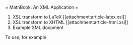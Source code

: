 = MathBook: An XML Application =

  1. XSL transform to LaTeX [[attachment:article-latex.xsl]]
  1. XSL transform to XHTML [[attachment:article-html.xsl]]
  1. Example XML document

To use, for example
